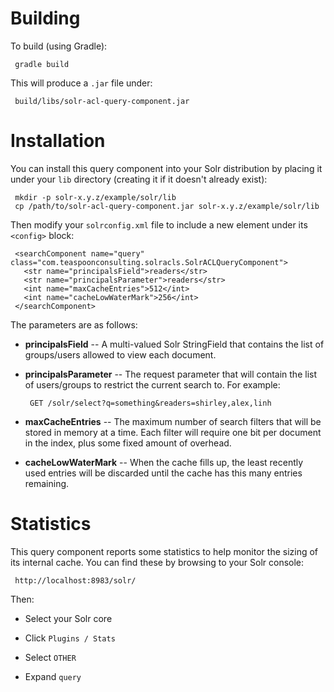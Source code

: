 # Building

To build (using Gradle):

     gradle build

This will produce a `.jar` file under:

     build/libs/solr-acl-query-component.jar 


# Installation

You can install this query component into your Solr distribution by
placing it under your `lib` directory (creating it if it doesn't
already exist):

     mkdir -p solr-x.y.z/example/solr/lib
     cp /path/to/solr-acl-query-component.jar solr-x.y.z/example/solr/lib

Then modify your `solrconfig.xml` file to include a new element under
its `<config>` block:

     <searchComponent name="query" class="com.teaspoonconsulting.solracls.SolrACLQueryComponent">
       <str name="principalsField">readers</str>
       <str name="principalsParameter">readers</str>
       <int name="maxCacheEntries">512</int>
       <int name="cacheLowWaterMark">256</int>
     </searchComponent>

The parameters are as follows:

  * **principalsField** -- A multi-valued Solr StringField that contains the list of groups/users allowed to view each document. 

  * **principalsParameter** -- The request parameter that will contain
    the list of users/groups to restrict the current search to.  For
    example:

         GET /solr/select?q=something&readers=shirley,alex,linh
    
  * **maxCacheEntries** -- The maximum number of search filters that
    will be stored in memory at a time.  Each filter will require one
    bit per document in the index, plus some fixed amount of overhead.

  * **cacheLowWaterMark** -- When the cache fills up, the
    least recently used entries will be discarded until the cache has
    this many entries remaining.


# Statistics

This query component reports some statistics to help monitor the
sizing of its internal cache.  You can find these by browsing to your
Solr console:

     http://localhost:8983/solr/
  
Then:

  * Select your Solr core

  * Click `Plugins / Stats`
  
  * Select `OTHER`
  
  * Expand `query`
